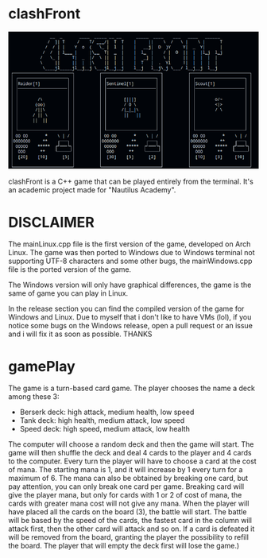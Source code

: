# clashFront
![alt text](title.png)

clashFront is a C++ game that can be played entirely from the terminal. It's an academic project made for "Nautilus Academy".


# DISCLAIMER
The mainLinux.cpp file is the first version of the game, developed on Arch Linux. The game was then ported to Windows due to Windows terminal not supporting UTF-8 characters and some other bugs, the mainWindows.cpp file is the ported version of the game.

The Windows version will only have graphical differences, the game is the same of game you can play in Linux.

In the release section you can find the compiled version of the game for Windows and Linux.
Due to myself that i don't like to have VMs (lol), if you notice some bugs on the Windows release, open a pull request or an issue and i will fix it as soon as possible. THANKS
# gamePlay

The game is a turn-based card game. The player chooses the name a deck among these 3:
 - Berserk deck: high attack, medium health, low speed
 - Tank deck: high health, medium attack, low speed
 - Speed deck: high speed, medium attack, low health

The computer will choose a random deck and then the game will start.
The game will then shuffle the deck and deal 4 cards to the player and 4 cards to the computer.
Every turn the player will have to choose a card at the cost of mana. The starting mana is 1, and it will increase by 1 every turn for a maximum of 6.
The mana can also be obtained by breaking one card, but pay attention, you can only break one card per game.
Breaking card will give the player mana, but only for cards with 1 or 2 of cost of mana, the cards with greater mana cost will not give any mana.
When the player will have placed all the cards on the board (3), the battle will start.
The battle will be based by the speed of the cards, the fastest card in the column will attack first, then the other card will attack and so on.
If a card is defeated it will be removed from the board, granting the player the possibility to refill the board. 
The player that will empty the deck first will lose the game.)